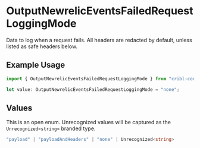 # OutputNewrelicEventsFailedRequestLoggingMode

Data to log when a request fails. All headers are redacted by default, unless listed as safe headers below.

## Example Usage

```typescript
import { OutputNewrelicEventsFailedRequestLoggingMode } from "cribl-control-plane/models/operations";

let value: OutputNewrelicEventsFailedRequestLoggingMode = "none";
```

## Values

This is an open enum. Unrecognized values will be captured as the `Unrecognized<string>` branded type.

```typescript
"payload" | "payloadAndHeaders" | "none" | Unrecognized<string>
```